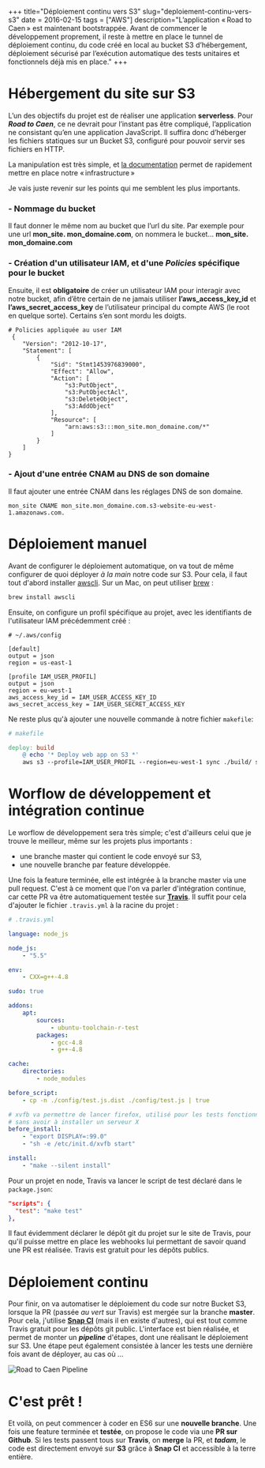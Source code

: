 +++
title="Déploiement continu vers S3"
slug="deploiement-continu-vers-s3"
date = 2016-02-15
tags = ["AWS"]
description="L’application « Road to Caen » est maintenant bootstrappée. Avant de commencer le développement proprement, il reste à mettre en place le tunnel de déploiement continu, du code créé en local au bucket S3 d’hébergement, déploiement sécurisé par l’exécution automatique des tests unitaires et fonctionnels déjà mis en place."
+++

# Hébergement du site sur S3

L’un des objectifs du projet est de réaliser une application **serverless**. Pour ***Road to Caen***, ce ne devrait pour l’instant pas être compliqué, l’application ne consistant qu’en une application JavaScript. Il suffira donc d’héberger les fichiers statiques sur un Bucket S3, configuré pour pouvoir servir ses fichiers en HTTP.

La manipulation est très simple, et [la documentation](http://docs.aws.amazon.com/fr_fr/AmazonS3/latest/dev/WebsiteHosting.html) permet de rapidement mettre en place notre « infrastructure »

Je vais juste revenir sur les points qui me semblent les plus importants.

### - Nommage du bucket
Il faut donner le même nom au bucket que l’url du site. Par exemple pour une url **mon_site. mon_domaine.com**, on nommera le bucket... **mon_site. mon_domaine.com**

### - Création d'un utilisateur IAM, et d'une *Policies* spécifique pour le bucket
Ensuite, il est **obligatoire** de créer un utilisateur IAM pour interagir avec notre bucket, afin d’être certain de ne jamais utiliser **l’aws_access_key_id** et **l’aws_secret_access_key** de l’utilisateur principal du compte AWS (le root en quelque sorte). Certains s’en sont mordu les doigts.

```
# Policies appliquée au user IAM
 {
    "Version": "2012-10-17",
    "Statement": [
        {
            "Sid": "Stmt1453976839000",
            "Effect": "Allow",
            "Action": [
                "s3:PutObject",
                "s3:PutObjectAcl",
                "s3:DeleteObject",
                "s3:AddObject"
            ],
            "Resource": [
                "arn:aws:s3:::mon_site.mon_domaine.com/*"
            ]
        }
    ]
}
```

### - Ajout d'une entrée CNAM au DNS de son domaine
Il faut ajouter une entrée CNAM dans les réglages DNS de son domaine.

```
mon_site CNAME mon_site.mon_domaine.com.s3-website-eu-west-1.amazonaws.com.
```


# Déploiement manuel
Avant de configurer le déploiement automatique, on va tout de même configurer de quoi déployer *à la main* notre code sur S3.
Pour cela, il faut tout d'abord installer [awscli](https://aws.amazon.com/fr/cli/). Sur un Mac, on peut utiliser [brew](http://brew.sh/) :


```bash
brew install awscli
```

Ensuite, on configure un profil spécifique au projet, avec les identifiants de l'utilisateur IAM précédemment créé :


```
# ~/.aws/config

[default]
output = json
region = us-east-1

[profile IAM_USER_PROFIL]
output = json
region = eu-west-1
aws_access_key_id = IAM_USER_ACCESS_KEY_ID
aws_secret_access_key = IAM_USER_SECRET_ACCESS_KEY
```

Ne reste plus qu'à ajouter une nouvelle commande à notre fichier `makefile`:

```makefile
# makefile

deploy: build
    @ echo '* Deploy web app on S3 *'
    aws s3 --profile=IAM_USER_PROFIL --region=eu-west-1 sync ./build/ s3://YOUR-BUCKET-NAME/ --delete
```

# Worflow de développement et intégration continue

Le worflow de développement sera très simple; c'est d'ailleurs celui que je trouve le meilleur, même sur les projets plus importants :

 - une branche master qui contient le code envoyé sur S3,
 - une nouvelle branche par feature développée.

Une fois la feature terminée, elle est intégrée à la branche master via une pull request. C'est à ce moment que l'on va parler d'intégration continue, car cette PR va être automatiquement testée sur [**Travis**](https://travis-ci.org). Il suffit pour cela d'ajouter le fichier `.travis.yml` à la racine du projet :

```yaml
# .travis.yml

language: node_js

node_js:
    - "5.5"

env:
    - CXX=g++-4.8

sudo: true

addons:
    apt:
        sources:
            - ubuntu-toolchain-r-test
        packages:
            - gcc-4.8
            - g++-4.8

cache:
    directories:
        - node_modules

before_script:
    - cp -n ./config/test.js.dist ./config/test.js | true

# xvfb va permettre de lancer firefox, utilisé pour les tests fonctionnels
# sans avoir à installer un serveur X
before_install:
    - "export DISPLAY=:99.0"
    - "sh -e /etc/init.d/xvfb start"

install:
    - "make --silent install"

```

Pour un projet en node, Travis va lancer le script de test déclaré dans le `package.json`:

```json
"scripts": {
  "test": "make test"
},
```

Il faut évidemment déclarer le dépôt git du projet sur le site de Travis, pour qu'il puisse mettre en place les webhooks lui permettant de savoir quand une PR est réalisée. Travis est gratuit pour les dépôts publics.

# Déploiement continu

Pour finir, on va automatiser le déploiement du code sur notre Bucket S3, lorsque la PR  (passée *au vert* sur Travis) est mergée sur la branche **master**. Pour cela, j'utilise [**Snap CI**](https://snap-ci.com) (mais il en existe d'autres), qui est tout comme Travis gratuit pour les dépôts git public. L'interface est bien réalisée, et permet de monter un ***pipeline*** d'étapes, dont une réalisant le déploiement sur S3. Une étape peut également consistée à lancer les tests une dernière fois avant de déployer, au cas où ...

![Road to Caen Pipeline](/images/rtc_deployment/snapCiRTC.png)

# C'est prêt !

Et voilà, on peut commencer à coder en ES6 sur une **nouvelle branche**. Une fois une feature terminée et **testée**, on propose le code via une **PR sur Github**. Si les tests passent tous sur **Travis**, on **merge** la PR, et ***tadam***, le code est directement envoyé sur **S3** grâce à **Snap CI** et accessible à la terre entière.
